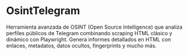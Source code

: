 # OsintTelegram
 Herramienta avanzada de OSINT (Open Source Intelligence) que analiza perfiles públicos de Telegram combinando scraping HTML clásico y dinámico con Playwright. Genera informes detallados en HTML con enlaces, metadatos, datos ocultos, fingerprints y mucho más.
